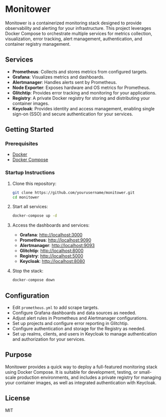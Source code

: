 # Monitower
Monitower is a containerized monitoring stack designed to provide observability and alerting for your infrastructure. This project leverages Docker Compose to orchestrate multiple services for metrics collection, visualization, error tracking, alert management, authentication, and container registry management.

## Services

- **Prometheus**: Collects and stores metrics from configured targets.
- **Grafana**: Visualizes metrics and dashboards.
- **Alertmanager**: Handles alerts sent by Prometheus.
- **Node Exporter**: Exposes hardware and OS metrics for Prometheus.
- **Glitchtip**: Provides error tracking and monitoring for your applications.
- **Registry**: A private Docker registry for storing and distributing your container images.
- **Keycloak**: Provides identity and access management, enabling single sign-on (SSO) and secure authentication for your services.

## Getting Started

### Prerequisites

- [Docker](https://docs.docker.com/get-docker/)
- [Docker Compose](https://docs.docker.com/compose/)

### Startup Instructions

1. Clone this repository:
    ```sh
    git clone https://github.com/yourusername/monitower.git
    cd monitower
    ```

2. Start all services:
    ```sh
    docker-compose up -d
    ```

3. Access the dashboards and services:
    - **Grafana**: [http://localhost:3000](http://localhost:3000)
    - **Prometheus**: [http://localhost:9090](http://localhost:9090)
    - **Alertmanager**: [http://localhost:9093](http://localhost:9093)
    - **Glitchtip**: [http://localhost:8000](http://localhost:8000)
    - **Registry**: [http://localhost:5000](http://localhost:5000)
    - **Keycloak**: [http://localhost:8080](http://localhost:8080)

4. Stop the stack:
    ```sh
    docker-compose down
    ```

## Configuration

- Edit `prometheus.yml` to add scrape targets.
- Configure Grafana dashboards and data sources as needed.
- Adjust alert rules in Prometheus and Alertmanager configurations.
- Set up projects and configure error reporting in Glitchtip.
- Configure authentication and storage for the Registry as needed.
- Set up realms, clients, and users in Keycloak to manage authentication and authorization for your services.

## Purpose

Monitower provides a quick way to deploy a full-featured monitoring stack using Docker Compose. It is suitable for development, testing, or small-scale production environments, and includes a private registry for managing your container images, as well as integrated authentication with Keycloak.

## License

MIT
